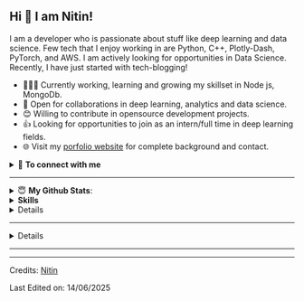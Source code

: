   <h2 id="hi--i-am-pratik">Hi 👋 I am Nitin!</h2>
<p>I am a developer who is passionate about stuff like deep learning and data science. Few tech that I enjoy working in are Python, C++, Plotly-Dash, PyTorch, and  AWS. I am actively looking for opportunities in Data Science. Recently, I have just started with tech-blogging!</p>
<ul>
<li>👨🏽‍💻 Currently working, learning and growing my skillset in Node js, MongoDb.</li>
<li>🤝 Open for collaborations in deep learning, analytics and data science.</li>
<li>😊 Willing to contribute in opensource development projects.</li>
<li>👍 Looking for opportunities to join as an intern/full time in deep learning fields.</li>
<!-- <li>👨 Know more about me at <a href="https://sourcerer.io/pr2tik1">Sourcerer</a></li> -->
<li>🌐 Visit my <a href="https://github.com/codernitinmn">porfolio website</a> for complete background and contact.</li>
</ul>
<details>
<summary>🤝 <b>To connect with me</b></summary>
<p align="center">
</p><p><a href="https://codernitinmn.github.io/"><img src="https://img.shields.io/badge/portfolio-%23.svg?&amp;style=for-the-badge&amp;logo=&amp;logoColor=white%22"></a>
<a href="https://twitter.com/Pratikpkb"><img src="https://img.shields.io/badge/twitter-%231DA1F2.svg?&amp;style=for-the-badge&amp;logo=twitter&amp;logoColor=white"></a>
<a href="https://medium.com/@pratikbaitha04"><img src="https://img.shields.io/badge/medium-%2312100E.svg?&amp;style=for-the-badge&amp;logo=medium&amp;logoColor=white"></a>
<a href="https://www.linkedin.com/in/pratik-kumar04/"><img src="https://img.shields.io/badge/linkedin-%230077B5.svg?&amp;style=for-the-badge&amp;logo=linkedin&amp;logoColor=white"></a>
<a href="https://www.instagram.com/pratikkumar04/"><img src="https://img.shields.io/badge/instagram-%23E4405F.svg?&amp;style=for-the-badge&amp;logo=instagram&amp;logoColor=white"></a>
<a href="https://www.facebook.com/pr2tik1"><img src="https://img.shields.io/badge/facebook-%231877F2.svg?&amp;style=for-the-badge&amp;logo=facebook&amp;logoColor=white"></a>
<a href="https://github.com/codernitinmn/codernitinmn"><img src="https://badges.pufler.dev/visits/codernitinmn/codernitinmn?style=for-the-badge" alt="Visits Badge"></a></p>
<p></p>
</details>
<hr>
<details>
 <summary> 😇 <b>My Github Stats</b>: </summary>
<br>
<p align="center">
  <img src="https://github-readme-stats.vercel.app/api?username=codernitinmn&amp;show_icons=true&amp;theme=tokyonight&amp;line_height=27">
  <img src="https://github-readme-stats.vercel.app/api/top-langs/?username=codernitinmn;hide=css,java,html&amp;theme=tokyonight">
</p>
</details>
<details> 
 <summary> <b>Skills</b></summary>
<p align="center">
</p><ul>
<li>
<p><strong>Languages</strong>:</p>
<p><img src="https://img.shields.io/badge/Dart-beginnner-blue?style=for-the-badge&amp;logo=dart&amp;logoColor=white" alt="Dart">
<img src="https://img.shields.io/badge/Python-beginnner-%2314354C?style=for-the-badge&amp;logo=python&amp;logoColor=white" alt="Python"></p>
<br>
</li>
<li>
<p><strong>Frameworks</strong>:</p>
<p><img src="https://img.shields.io/badge/Flutter-beginnner-%232370ED?style=for-the-badge&amp;logo=flutter&amp;logoColor=white" alt="Flutter"></p>
</li>
<li>
<p><strong>Software</strong>:</p>
<p><img src="https://img.shields.io/badge/Linux-FCC624?style=for-the-badge&amp;logo=linux&amp;logoColor=black" alt="Linux">
<img src="https://img.shields.io/badge/-Pop!__OS-cyan?style=for-the-badge&amp;logo=popos&amp;logoColor=black" alt="Pop!_OS">
<img src="https://img.shields.io/badge/Visual%20Studio%20Code-blue?style=for-the-badge&amp;logo=visualstudiocode&amp;logoColor=white" alt="Visual Studio Code">
<img src="https://img.shields.io/badge/Github-black?style=for-the-badge&amp;logo=github&amp;logoColor=white" alt="Github">
<img src="https://img.shields.io/badge/Git-orange?style=for-the-badge&amp;logo=github&amp;logoColor=white" alt="Git">
<img src="https://img.shields.io/badge/Terminal-%23054020?style=for-the-badge&amp;logo=gnu-bash&amp;logoColor=white" alt="Terminal"></p>
</li>
<li>
<p><strong>Hardware</strong>:</p>
<p><img src="https://img.shields.io/badge/Intel-blue?style=for-the-badge&amp;logo=intel&amp;logoColor=white" alt="Intel">
<img src="https://img.shields.io/badge/Nvidia-deepgreen?style=for-the-badge&amp;logo=nvidia&amp;logoColor=white" alt="Nvidia">
<img src="https://img.shields.io/badge/dell-black?style=for-the-badge&amp;logo=dell&amp;logoColor=white" alt="Dell">
<img src="https://img.shields.io/badge/logitech-white?style=for-the-badge&amp;logo=logitech&amp;logoColor=black" alt="Logitech"></p>
</li>
</ul>
<!--END_SECTION:waka-->
</details>
<details>
<h3>🧰 Languages and tools I'm learning until now:</h3>
    <a href="https://"><img src="https://img.shields.io/static/v1?label=&amp;message=HTML5&amp;color=%23E34F26&amp;style=for-the-badge&amp;logo=html5&amp;logoColor=whitesmoke" alt="HTML5"></a>
    <a href="https://"><img src="https://img.shields.io/static/v1?label=&amp;message=CSS3&amp;color=%231572B6&amp;style=for-the-badge&amp;logo=css3&amp;logoColor=whitesmoke" alt="CSS3"></a>
    <a href="https://"><img src="https://img.shields.io/static/v1?label=&amp;message=SASS&amp;color=%23CC6699&amp;style=for-the-badge&amp;logo=sass&amp;logoColor=whitesmoke" alt="SASS"></a>
    <a href="https://"><img src="https://img.shields.io/static/v1?label=&amp;message=Javascript&amp;color=%23F7DF1E&amp;style=for-the-badge&amp;logo=javascript&amp;logoColor=grey" alt="Javascript"> </a>
    <a href="https://"><img src="https://img.shields.io/static/v1?label=&amp;message=Typescript&amp;color=%233178C6&amp;style=for-the-badge&amp;logo=typescript&amp;logoColor=03256C" alt="Typescript"></a>
    <a href="https://"><img src="https://img.shields.io/static/v1?label=&amp;message=REACT.JS&amp;color=%2361DAFB&amp;style=for-the-badge&amp;logo=react&amp;logoColor=grey" alt="REACT.JS"></a>
    <br><br>
    <a href="https://"><img src="https://img.shields.io/static/v1?label=&amp;message=GIT&amp;color=%23F05032&amp;style=for-the-badge&amp;logo=git&amp;logoColor=whitesmoke" alt="GIT"></a>
    <a href="https://"><img src="https://img.shields.io/static/v1?label=&amp;message=GITHUB&amp;color=%23181717&amp;style=for-the-badge&amp;logo=github&amp;logoColor=whitesmoke" alt="GITHUB"></a>
    <a href="https://"><img src="https://img.shields.io/static/v1?label=&amp;message=FIGMA&amp;color=%23552d84&amp;style=for-the-badge&amp;logo=figma&amp;logoColor=whitesmoke" alt="FIGMA"></a>
</details>
<hr>
<details>
  <h3>📱 Social Medias:</h3>
    <a href="https://www.linkedin.com/in/gabrielbittencourtpenteado/" target="_blank"><img src="https://img.shields.io/static/v1?label=&amp;message=Linkedin&amp;color=0A66C2&amp;style=for-the-badge&amp;logo=linkedin&amp;logoColor=whitesmoke" alt="Linkedin"></a>
    <a href="https://codepen.io/gabrlcj" target="_blank"><img src="https://img.shields.io/static/v1?label=&amp;message=Codepen&amp;color=%23000000&amp;style=for-the-badge&amp;logo=codepen&amp;logoColor=whitesmoke" alt="Codepen"></a>
    <a href="https://dev.to/gabrlcj"><img src="https://img.shields.io/static/v1?label=&amp;message=DEV&amp;color=%230A0A0A&amp;style=for-the-badge&amp;logo=dev.to" alt="DEV"></a>
    <a href="https://www.instagram.com/gabrlcj/" target="_blank"><img src="https://img.shields.io/static/v1?label=&amp;message=Instagram&amp;color=lightpink&amp;style=for-the-badge&amp;logo=instagram&amp;logoColor=black" alt="Instagram"></a>
</details>
<hr>
<hr>
<p>Credits: <a href="https://github.com/codernitinmn">Nitin</a></p>
<p>Last Edited on: 14/06/2025</p> 

